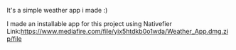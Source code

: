 It's a simple weather app i made :)


I made an installable app for this project using Nativefier
Link:https://www.mediafire.com/file/yix5htdkb0o1wda/Weather_App.dmg.zip/file
